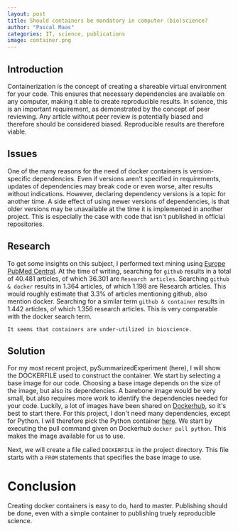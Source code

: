 ```yaml
---
layout: post
title: Should containers be mandatory in computer (bio)science?
author: "Pascal Maas"
categories: IT, science, publications
image: container.png 
---
```


<!-- Image of containers being connected -->

<!-- Introduction into containers, chaining them into modules, language independencies -->
## Introduction
Containerization is the concept of creating a shareable virtual environment for your code. This ensures that necessary dependencies are available on any computer, making it able to create reproducible results. In science, this is an important requirement, as demonstrated by the concept of peer reviewing. Any article without peer review is potentially biased and therefore should be considered biased. Reproducible results are therefore viable.  

## Issues
<!-- Stating the problem when a container is not provided (versioning, out-of-date dependencies, etc. ) -->
One of the many reasons for the need of docker containers is version-specific dependencies. Even if versions aren't specified in requirements, updates of dependencies may break code or even worse, alter results without indications. However, declaring dependency versions is a topic for another time. A side effect of using newer versions of dependencies, is that older versions may be unavailable at the time it is implemented in another project. This is especially the case with code that isn't published in official repositories. 

## Research

<!--  Current state of IT science being published regadering containers, supply with text mining  -->

To get some insights on this subject, I performed text mining using [Europe PubMed Central](https://europepmc.org). At the time of writing, searching for `github` results in a total of 40.481 articles, of which 36.301 are `Research articles`. Searching `github & docker` results in 1.364 articles, of which 1.198 are Research articles. This would roughly estimate that 3.3% of articles mentioning github, also mention docker. Searching for a similar term `github & container` results in 1.442 articles, of which 1.356 research articles. This is very comparable with the docker search term.


    It seems that containers are under-utilized in bioscience.  


## Solution

<!--  Small tutorial on how to containerize packages (dockerfile, dockerhub) -->

For my most recent project, pySummarizedExperiment (here), I will show the DOCKERFILE used to construct the container. We start by selecting a base image for our code. Choosing a base image depends on the size of the image, but also its dependencies. A barebone image would be very small, but also requires more work to identify the dependencies needed for your code. Luckily, a lot of images have been shared on [Dockerhub](https://hub.docker.com/), so it's best to start there. For this project, I don't need many dependencies, except for Python. I will therefore pick the Python container [here](https://hub.docker.com/_/python). We start by executing the pull command given on Dockerhub `docker pull python`. This makes the image available for us to use. 

Next, we will create a file called `DOCKERFILE` in the project directory. This file starts with a `FROM` statements that specifies the base image to use. 



# Conclusion 

<!--  Conclusion on containerization, (bio)science should catch up -->

Creating docker containers is easy to do, hard to master. Publishing should be done, even with a simple container to publishing truely reproducible science.
